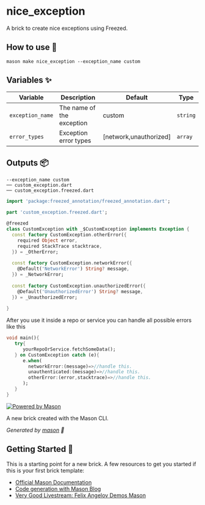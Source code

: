 # nice_exception

A brick to create nice exceptions using Freezed.

## How to use 🚀

```
mason make nice_exception --exception_name custom
```

## Variables ✨

| Variable         | Description                      | Default                 | Type      |
| ---------------- | -------------------------------- | ----------------------- | --------- |
| `exception_name` | The name of the exception        | custom                  | `string`  |
| `error_types`    | Exception error types            | [network,unauthorized]  | `array`   |


## Outputs 📦

```
--exception_name custom
── custom_exception.dart
── custom_exception.freezed.dart
```

```dart
import 'package:freezed_annotation/freezed_annotation.dart';

part 'custom_exception.freezed.dart';

@freezed
class CustomException with _$CustomException implements Exception {
  const factory CustomException.otherError({
    required Object error,
    required StackTrace stacktrace,
  }) = _OtherError;
  
  const factory CustomException.networkError({
    @Default('NetworkError') String? message,
  }) = _NetworkError;
  
  const factory CustomException.unauthorizedError({
    @Default('UnauthorizedError') String? message,
  }) = _UnauthorizedError;
  
}
```

After you use it inside a repo or service you can handle all possible errors like this

```dart
void main(){
   try{
      yourRepoOrService.fetchSomeData();
   } on CustomException catch (e){
      e.when(
        networkError:(message)=>//handle this.
        unauthenticated:(message)=>//handle this.
        otherError:(error,stacktrace)=>//handle this.
      );
   }
}
```

[![Powered by Mason](https://img.shields.io/endpoint?url=https%3A%2F%2Ftinyurl.com%2Fmason-badge)](https://github.com/felangel/mason)

A new brick created with the Mason CLI.

_Generated by [mason][1] 🧱_

## Getting Started 🚀

This is a starting point for a new brick.
A few resources to get you started if this is your first brick template:

- [Official Mason Documentation][2]
- [Code generation with Mason Blog][3]
- [Very Good Livestream: Felix Angelov Demos Mason][4]

[1]: https://github.com/felangel/mason
[2]: https://github.com/felangel/mason/tree/master/packages/mason_cli#readme
[3]: https://verygood.ventures/blog/code-generation-with-mason
[4]: https://youtu.be/G4PTjA6tpTU

